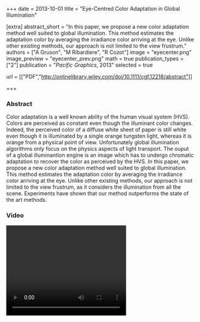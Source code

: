 +++
date = 2013-10-01
title = "Eye-Centred Color Adaptation in Global Illumination"

[extra]
abstract_short = "In this paper, we propose a new color adaptation method well suited to global illumination. This method estimates the adaptation color by averaging the irradiance color arriving at the eye. Unlike other existing methods, our approach is not limited to the view frustrum."
authors = ["A Gruson", "M Ribardiere", "R Cozot"]
image = "eyecenter.png"
image_preview = "eyecenter_prev.png"
math = true
publication_types = ["2"]
publication = "*Pacific Graphics*, 2013"
selected = true

url = [["PDF","http://onlinelibrary.wiley.com/doi/10.1111/cgf.12218/abstract"]]

+++

### Abstract

Color adaptation is a well known ability of the human visual system (HVS). Colors are perceived as constant even though the illuminant color changes. Indeed, the perceived color of a diffuse white sheet of paper is still white even though it is illuminated by a single orange tungsten light, whereas it is orange from a physical point of view. Unfortunately global illumination algorithms only focus on the physics aspects of light transport. The ouput of a global illuminantion engine is an image which has to undergo chromatic adaptation to recover the color as perceived by the HVS. In this paper, we propose a new color adaptation method well suited to global illumination. This method estimates the adaptation color by averaging the irradiance color arriving at the eye. Unlike other existing methods, our approach is not limited to the view frustrum, as it considers the illumination from all the scene. Experiments have shown that our method outperforms the state of the art methods.

### Video
<video width="320" height="240" controls>
  <source src="http://beltegeuse.s3-website-ap-northeast-1.amazonaws.com/research/2013_whitebalancing/video.mp4" type="video/mp4">
Your browser does not support the video tag.
</video>